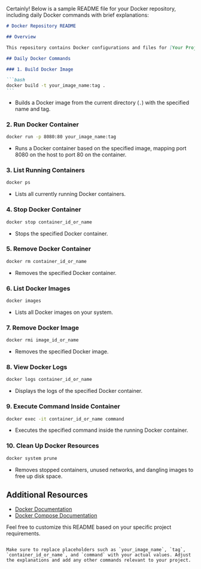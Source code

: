 Certainly! Below is a sample README file for your Docker repository, including daily Docker commands with brief explanations:

````markdown
# Docker Repository README

## Overview

This repository contains Docker configurations and files for [Your Project Name]. Use the following Docker commands for daily development and deployment tasks.

## Daily Docker Commands

### 1. Build Docker Image

```bash
docker build -t your_image_name:tag .
```
````

- Builds a Docker image from the current directory (`.`) with the specified name and tag.

### 2. Run Docker Container

```bash
docker run -p 8080:80 your_image_name:tag
```

- Runs a Docker container based on the specified image, mapping port 8080 on the host to port 80 on the container.

### 3. List Running Containers

```bash
docker ps
```

- Lists all currently running Docker containers.

### 4. Stop Docker Container

```bash
docker stop container_id_or_name
```

- Stops the specified Docker container.

### 5. Remove Docker Container

```bash
docker rm container_id_or_name
```

- Removes the specified Docker container.

### 6. List Docker Images

```bash
docker images
```

- Lists all Docker images on your system.

### 7. Remove Docker Image

```bash
docker rmi image_id_or_name
```

- Removes the specified Docker image.

### 8. View Docker Logs

```bash
docker logs container_id_or_name
```

- Displays the logs of the specified Docker container.

### 9. Execute Command Inside Container

```bash
docker exec -it container_id_or_name command
```

- Executes the specified command inside the running Docker container.

### 10. Clean Up Docker Resources

```bash
docker system prune
```

- Removes stopped containers, unused networks, and dangling images to free up disk space.

## Additional Resources

- [Docker Documentation](https://docs.docker.com/)
- [Docker Compose Documentation](https://docs.docker.com/compose/)

Feel free to customize this README based on your specific project requirements.

```

Make sure to replace placeholders such as `your_image_name`, `tag`, `container_id_or_name`, and `command` with your actual values. Adjust the explanations and add any other commands relevant to your project.
```
